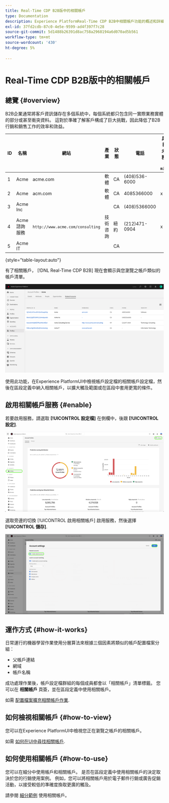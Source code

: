 ```yaml
---
title: Real-Time CDP B2B版中的相關帳戶
type: Documentation
description: Experience PlatformReal-Time CDP B2B中相關帳戶功能的概述和詳細資訊。
exl-id: 37fd2cdb-87c0-4e5e-9599-ad4f397f7c28
source-git-commit: 5d1488b26391d8ac758a2968194a6d070ad5b561
workflow-type: tm+mt
source-wordcount: '430'
ht-degree: 5%

---
```


# Real-Time CDP B2B版中的相關帳戶

## 總覽 {#overview}

B2B企業通常將客戶資訊儲存在多個系統中，每個系統都只包含同一實際業務實體的部分或甚至衝突資料。 這對於準確了解客戶構成了巨大挑戰，因此降低了B2B行銷和銷售工作的效率和效益。

| ID | 名稱 | 網站 | 產業 | 狀態 | 電話 | 具有金額>的未結業務機會 `$1 million` |
|---|---|---|---|---|---|---|
| 1 | Acme | acme.com | 軟體 | CA | (408)536-6000 |  |
| 2 | Acme | acm.com | 軟體 | CA | 4085366000 | x |
| 3 | Acme Inc |  |  | CA | (408)5366000 |  |
| 4 | Acme諮詢服務 | `http://www.acme.com/consulting` | 技術咨詢 | 紐約 | (212)471-0904 | x |
| 5 | Acme IT |  |  | CA |  |  |

{style="table-layout:auto"}

有了相關賬戶， [!DNL Real-Time CDP B2B] 現在會顯示與您瀏覽之帳戶類似的帳戶清單。

![顯示Experience PlatformUI中相關帳戶的畫面。](/help/rtcdp/b2b-ai-ml-services/assets/related-accounts-in-ui.png)

使用此功能，在Experience PlatformUI中檢視帳戶設定檔的相關帳戶設定檔，然後在區段定義中納入相關帳戶，以擴大觸及範圍或在區段中套用更寬的條件。

## 啟用相關帳戶服務 {#enable}

若要啟用服務，請選取 **[!UICONTROL 設定檔]** 在側欄中，後跟 **[!UICONTROL 設定]**.

![Experience PlatformUI醒目提示設定檔與設定。](../assets/../b2b-ai-ml-services/assets/related-account-settings.png)

選取旁邊的切換 [!UICONTROL 啟用相關帳戶] 啟用服務，然後選擇 **[!UICONTROL 儲存]**.

![帳戶設定畫面會醒目顯示切換和儲存。](../assets/../b2b-ai-ml-services/assets/related-account-toggle.png)

## 運作方式 {#how-it-works}

日常運行的機器學習作業使用分層算法來根據三個因素將類似的帳戶配置檔案分組：

* 父帳戶連結
* 網域
* 帳戶名稱

成功處理作業後，帳戶設定檔群組的每個成員都會以「相關帳戶」清單標籤。 您可以在 **相關帳戶** 頁簽，並在區段定義中使用相關帳戶。

如需 [配置檔案擴充相關帳戶作業](/help/dataflows/ui/b2b/monitor-profile-enrichment.md).

## 如何檢視相關帳戶 {#how-to-view}

您可以在Experience PlatformUI中檢視您正在瀏覽之帳戶的相關帳戶。

如需 [如何在UI中尋找相關帳戶](/help/rtcdp/accounts/account-profile-ui-guide.md#related-accounts-tab).

## 如何使用相關帳戶 {#how-to-use}

您可以在細分中使用帳戶和相關帳戶。 是否在區段定義中使用相關帳戶的決定取決於您的行銷使用案例。 例如，您可以將相關帳戶用於電子郵件行銷或廣告促銷活動，以接受較低的準確度換取更廣的觸及。

請參閱 [細分範例](/help/rtcdp/segmentation/b2b.md#related-accounts) 使用相關帳戶。
